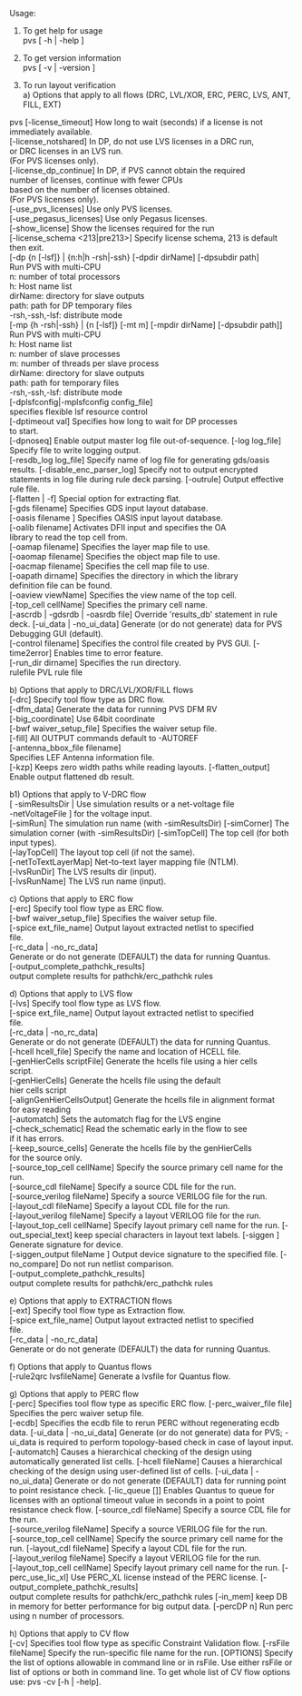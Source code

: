 Usage: 
1) To get help for usage                                                        
  pvs [ -h | -help ]

2) To get version information                                                   
  pvs [ -v | -version ]

3) To run layout verification                                                   
  a) Options that apply to all flows (DRC, LVL/XOR, ERC, PERC, LVS, ANT, FILL, EXT)
                                                                                
  pvs
      [-license_timeout]          How long to wait (seconds) if a license is not
                                  immediately available.                        
      [-license_notshared]        In DP, do not use LVS licenses in a DRC run,  
                                  or DRC licenses in an LVS run.                
                                  (For PVS licenses only).                      
      [-license_dp_continue]      In DP, if PVS cannot obtain the required      
                                  number of licenses, continue with fewer CPUs  
                                  based on the number of licenses obtained.     
                                  (For PVS licenses only).                      
      [-use_pvs_licenses]         Use only PVS licenses.                        
      [-use_pegasus_licenses]     Use only Pegasus licenses.                    
      [-show_license]             Show the licenses required for the run        
      [-license_schema <213|pre213>]  Specify license schema, 213 is default    
                                  then exit.                                    
      [-dp {n [-lsf]} | {n:h|h -rsh|-ssh} [-dpdir dirName] [-dpsubdir path]     
                                  Run PVS with multi-CPU                        
                                  n: number of total processors                 
                                  h: Host name list                             
                                  dirName: directory for slave outputs          
                                  path: path for DP temporary files             
                                  -rsh,-ssh,-lsf: distribute mode               
      [-mp {h -rsh|-ssh} | {n [-lsf]} [-mt m] [-mpdir dirName] [-dpsubdir path]]
                                  Run PVS with multi-CPU                        
                                  h: Host name list                             
                                  n: number of slave processes                  
                                  m: number of threads per slave process        
                                  dirName: directory for slave outputs          
                                  path: path for temporary files                
                                  -rsh,-ssh,-lsf: distribute mode               
      [-dplsfconfig|-mplsfconfig config_file]                                   
                                  specifies flexible lsf resource control       
      [-dptimeout val]            Specifies how long to wait for DP processes   
                                  to start.                                     
      [-dpnoseq]                  Enable output master log file out-of-sequence.
      [-log log_file]             Specify file to write logging output.         
      [-resdb_log log_file]       Specify name of log file for generating gds/oasis results.
      [-disable_enc_parser_log]   Specify not to output encrypted statements in log file during rule deck parsing.
      [-outrule]                  Output effective rule file.                   
      [-flatten | -f]             Special option for extracting flat.           
      [-gds filename]             Specifies GDS input layout database.          
      [-oasis filename ]          Specifies OASIS input layout database.        
      [-oalib filename]           Activates DFII input and specifies the OA     
                                  library to read the top cell from.            
      [-oamap filename]           Specifies the layer map file to use.          
      [-oaomap filename]          Specifies the object map file to use.         
      [-oacmap filename]          Specifies the cell map file to use.           
      [-oapath dirname]           Specifies the directory in which the library  
                                  definition file can be found.                 
      [-oaview viewName]          Specifies the view name of the top cell.      
      [-top_cell cellName]        Specifies the primary cell name.              
      [-ascrdb | -gdsrdb | -oasrdb file]    Override 'results_db' statement in rule deck. 
      [-ui_data | -no_ui_data]    Generate (or do not generate) data for PVS    
                                  Debugging GUI (default).                      
      [-control filename]         Specifies the control file created by PVS GUI.
      [-time2error]               Enables time to error feature.                
      [-run_dir dirname]          Specifies the run directory.                  
      rulefile                    PVL rule file                                 
                                                                                
  b) Options that apply to DRC/LVL/XOR/FILL flows                               
      [-drc]                      Specify tool flow type as DRC flow.           
      [-dfm_data]                 Generate the data for running PVS DFM RV      
      [-big_coordinate]           Use 64bit coordinate                          
      [-bwf waiver_setup_file]    Specifies the waiver setup file.              
      [-fill]                     All OUTPUT commands default to -AUTOREF       
      [-antenna_bbox_file filename]                                             
                                  Specifies LEF Antenna information file.       
      [-kzp]                      Keeps zero width paths while reading layouts. 
      [-flatten_output]           Enable output flattened db result.            
                                                                                
  b1) Options that apply to V-DRC flow                                          
      [ -simResultsDir |          Use simulation results or a net-voltage file  
        -netVoltageFile ]         for the voltage input.                        
      [-simRun]                   The simulation run name (with -simResultsDir) 
      [-simCorner]                The simulation corner   (with -simResultsDir) 
      [-simTopCell]               The top cell (for both input types).          
      [-layTopCell]               The layout top cell (if not the same).        
      [-netToTextLayerMap]        Net-to-text layer mapping file (NTLM).        
      [-lvsRunDir]                The LVS results dir (input).                  
      [-lvsRunName]               The LVS run name (input).                     
                                                                                
  c) Options that apply to ERC flow                                             
      [-erc]                      Specify tool flow type as ERC flow.           
      [-bwf waiver_setup_file]    Specifies the waiver setup file.              
      [-spice ext_file_name]      Output layout extracted netlist to specified  
                                  file.                                         
      [-rc_data | -no_rc_data]                                                  
                                  Generate or do not generate (DEFAULT) the data
                                  for running Quantus.                          
      [-output_complete_pathchk_results]                                        
                                  output complete results for pathchk/erc_pathchk rules
                                                                                
  d) Options that apply to LVS flow                                             
      [-lvs]                      Specify tool flow type as LVS flow.           
      [-spice ext_file_name]      Output layout extracted netlist to specified  
                                  file.                                         
      [-rc_data | -no_rc_data]                                                  
                                  Generate or do not generate (DEFAULT) the data
                                  for running Quantus.                          
      [-hcell hcell_file]         Specify the name and location of HCELL file.  
      [-genHierCells scriptFile]  Generate the hcells file using a hier cells   
                                  script.                                       
      [-genHierCells]             Generate the hcells file using the default    
                                  hier cells script                             
      [-alignGenHierCellsOutput]  Generate the hcells file in alignment format  
                                  for easy reading                              
      [-automatch]                Sets the automatch flag for the LVS engine    
      [-check_schematic]          Read the schematic early in the flow to see   
                                  if it has errors.                             
      [-keep_source_cells]        Generate the hcells file by the genHierCells  
                                  for the source only.                          
      [-source_top_cell cellName] Specify the source primary cell name for the  
                                  run.                                          
      [-source_cdl fileName]      Specify a source CDL file for the run.        
      [-source_verilog fileName]  Specify a source VERILOG file for the run.    
      [-layout_cdl fileName]      Specify a layout CDL file for the run.        
      [-layout_verilog fileName]  Specify a layout VERILOG file for the run.    
      [-layout_top_cell cellName] Specify layout primary cell name for the run. 
      [-out_special_text]         keep special characters in layout text labels.
      [-siggen ]                  Generate signature for device.  
      [-siggen_output fileName ]  Output device signature to the specified file.
      [-no_compare]               Do not run netlist comparison.                
      [-output_complete_pathchk_results]                                        
                                  output complete results for pathchk/erc_pathchk rules
                                                                                
  e) Options that apply to EXTRACTION flows                                     
      [-ext]                      Specify tool flow type as Extraction flow.    
      [-spice ext_file_name]      Output layout extracted netlist to specified  
                                  file.                                         
      [-rc_data | -no_rc_data]                                                  
                                  Generate or do not generate (DEFAULT) the data
                                  for running Quantus.                          
                                                                                
  f) Options that apply to Quantus flows                                        
      [-rule2qrc lvsfileName]     Generate a lvsfile for Quantus flow.          
                                                                                
  g) Options that apply to PERC flow                                            
      [-perc]                     Specifies tool flow type as specific ERC flow.
      [-perc_waiver_file  file]   Specifies the perc waiver setup file.         
      [-ecdb]                     Specifies the ecdb file to rerun PERC without regenerating ecdb data.
      [-ui_data | -no_ui_data]    Generate (or do not generate) data for PVS; -ui_data is required
                                  to perform topology-based check in case of layout input.
      [-automatch]                Causes a hierarchical checking of the design using automatically
                                  generated list cells.
      [-hcell fileName]           Causes a hierarchical checking of the design using user-defined
                                  list of cells.
      [-ui_data | -no_ui_data]    Generate or do not generate (DEFAULT) data for running point to
                                  point resistance check.
      [-lic_queue [<timeout>]]    Enables Quantus to queue for licenses with an optional timeout
                                  value in seconds in a point to point resistance check flow.
      [-source_cdl fileName]      Specify a source CDL file for the run.        
      [-source_verilog fileName]  Specify a source VERILOG file for the run.    
      [-source_top_cell cellName] Specify the source primary cell name for the run. 
      [-layout_cdl fileName]      Specify a layout CDL file for the run.        
      [-layout_verilog fileName]  Specify a layout VERILOG file for the run.    
      [-layout_top_cell cellName] Specify layout primary cell name for the run. 
      [-perc_use_lic_xl]          Use PERC_XL license instead of the PERC license. 
      [-output_complete_pathchk_results]                                        
                                  output complete results for pathchk/erc_pathchk rules
      [-in_mem]                   keep DB in memory for better performance for big output data. 
      [-percDP n]                 Run perc using n number of processors. 
                                                                                
  h) Options that apply to CV flow                                       
      [-cv]                       Specifies tool flow type as specific Constraint Validation flow.
      [-rsFile fileName]          Specify the run-specific file name for the run.
      [OPTIONS]                   Specify the list of options allowable in command line or in rsFile.
                                  Use either rsFile or list of options or both in command line. To get
                                  whole list of CV flow options use: pvs -cv [-h | -help].
